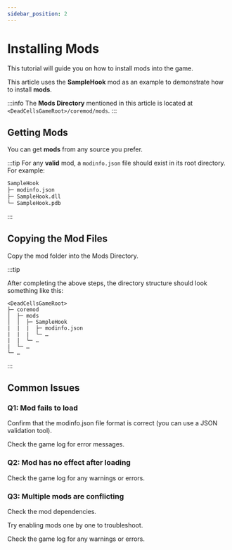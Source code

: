 ```yaml
---
sidebar_position: 2
---
```


# Installing Mods

This tutorial will guide you on how to install mods into the game.

This article uses the **SampleHook** mod as an example to demonstrate how to install **mods**.

:::info
The **Mods Directory** mentioned in this article is located at `<DeadCellsGameRoot>/coremod/mods`.
:::

## Getting Mods

You can get **mods** from any source you prefer.

:::tip
For any **valid** mod, a `modinfo.json` file should exist in its root directory.
For example:

```txt
SampleHook
├─ modinfo.json
├─ SampleHook.dll
└─ SampleHook.pdb
```

:::

## Copying the Mod Files

Copy the mod folder into the Mods Directory.

:::tip

After completing the above steps, the directory structure should look something like this:

```
<DeadCellsGameRoot>
├─ coremod
│  ├─ mods
│  │  ├─ SampleHook
|  |  |  ├─ modinfo.json
|  |  |  └─ …
|  |  └─ …
|  └─ …
└─ …
```

:::

## Common Issues

### Q1: Mod fails to load

Confirm that the modinfo.json file format is correct (you can use a JSON validation tool).

Check the game log for error messages.

### Q2: Mod has no effect after loading

Check the game log for any warnings or errors.

### Q3: Multiple mods are conflicting

Check the mod dependencies.

Try enabling mods one by one to troubleshoot.

Check the game log for any warnings or errors.
